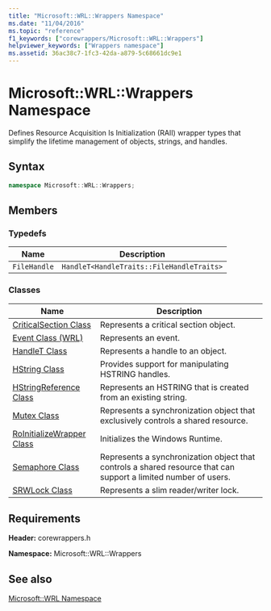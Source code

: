 ```yaml
---
title: "Microsoft::WRL::Wrappers Namespace"
ms.date: "11/04/2016"
ms.topic: "reference"
f1_keywords: ["corewrappers/Microsoft::WRL::Wrappers"]
helpviewer_keywords: ["Wrappers namespace"]
ms.assetid: 36ac38c7-1fc3-42da-a879-5c68661dc9e1
---
```

# Microsoft::WRL::Wrappers Namespace

Defines Resource Acquisition Is Initialization (RAII) wrapper types that simplify the lifetime management of objects, strings, and handles.

## Syntax

```cpp
namespace Microsoft::WRL::Wrappers;
```

## Members

### Typedefs

|Name|Description|
|----------|-----------------|
|`FileHandle`|`HandleT<HandleTraits::FileHandleTraits>`|

### Classes

|Name|Description|
|----------|-----------------|
|[CriticalSection Class](criticalsection-class.md)|Represents a critical section object.|
|[Event Class (WRL)](event-class-wrl.md)|Represents an event.|
|[HandleT Class](handlet-class.md)|Represents a handle to an object.|
|[HString Class](hstring-class.md)|Provides support for manipulating HSTRING handles.|
|[HStringReference Class](hstringreference-class.md)|Represents an HSTRING that is created from an existing string.|
|[Mutex Class](mutex-class.md)|Represents a synchronization object that exclusively controls a shared resource.|
|[RoInitializeWrapper Class](roinitializewrapper-class.md)|Initializes the Windows Runtime.|
|[Semaphore Class](semaphore-class.md)|Represents a synchronization object that controls a shared resource that can support a limited number of users.|
|[SRWLock Class](srwlock-class.md)|Represents a slim reader/writer lock.|

## Requirements

**Header:** corewrappers.h

**Namespace:** Microsoft::WRL::Wrappers

## See also

[Microsoft::WRL Namespace](microsoft-wrl-namespace.md)
